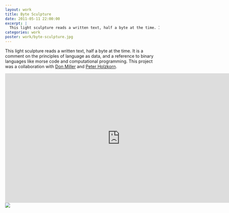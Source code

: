 ```yaml
---
layout: work
title: Byte Sculpture
date: 2011-05-11 22:00:00
excerpt: |
  This light sculpture reads a written text, half a byte at the time. It is a comment on the principles of language as data, and a reference to binary languages like morse code and computational programming. This project was a collaboration with Don Miller and Peter Holzkorn.
categories: work
poster: work/byte-sculpture.jpg
---
```


This light sculpture reads a written text, half a byte at the time. It is a comment on the principles of language as data, and a reference to binary languages like morse code and computational programming. This project was a collaboration with [Don Miller](http://no-carrier.com/) and [Peter Holzkorn](http://holzkorn.com/).

<div class="wide-750">   
  <iframe src="https://player.vimeo.com/video/15139821?title=0&amp;byline=0&amp;portrait=0" width="750" height="423" frameborder="0"> </iframe>
</div>

<div class="wide-750">
  <img src="{% asset_path work/byte-sculpture.jpg %}" />
</div>
